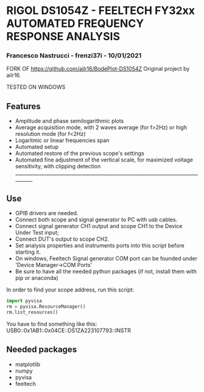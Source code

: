 # RIGOL DS1054Z - FEELTECH FY32xx AUTOMATED FREQUENCY RESPONSE ANALYSIS
### Francesco Nastrucci - frenzi37i - 10/01/2021

FORK OF https://github.com/ailr16/BodePlot-DS1054Z
Original project by ailr16.

TESTED ON WINDOWS

## Features
*	Amplitude and phase semilogarithmic plots
* Average acquisition mode, with 2 waves average (for f>2Hz) or high resolution mode (for f<2Hz)
*	Logaritmic or linear frequencies span 
*	Automated setup
*	Automated restore of the previous scope's settings
*	Automated fine adjustment of the vertical scale, for maximized voltage sensitivity, with clipping detection __________________________________________________________________________________
## Use 
* GPIB drivers are needed. 
* Connect both scope and signal generator to PC with usb cables. 
* Connect signal generator CH1 output and scope CH1 to the Device Under Test input; 
* Connect DUT's output to scope CH2.
* Set analysis properties and instruments ports into this script before starting it.
* On windows, Feeltech Signal generator COM port can be founded under 'Device Manager->COM Ports'
* Be sure to have all the needed python packages (if not, install them with pip or anaconda)

In order to find your scope address, run this script:
```python
import pyvisa
rm = pyvisa.ResourceManager()
rm.list_resources()
```
You have to find something like this: 
USB0::0x1AB1::0x04CE::DS1ZA223107793::INSTR

## Needed packages
* matplotlib
* numpy 
* pyvisa
* feeltech

